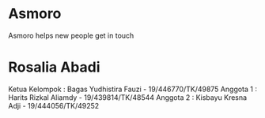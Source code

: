 # Asmoro
Asmoro helps new people get in touch

# Rosalia Abadi
Ketua Kelompok : Bagas Yudhistira Fauzi - 19/446770/TK/49875
Anggota 1 : Harits Rizkal Aliamdy - 19/439814/TK/48544
Anggota 2 : Kisbayu Kresna Adji - 19/444056/TK/49252


